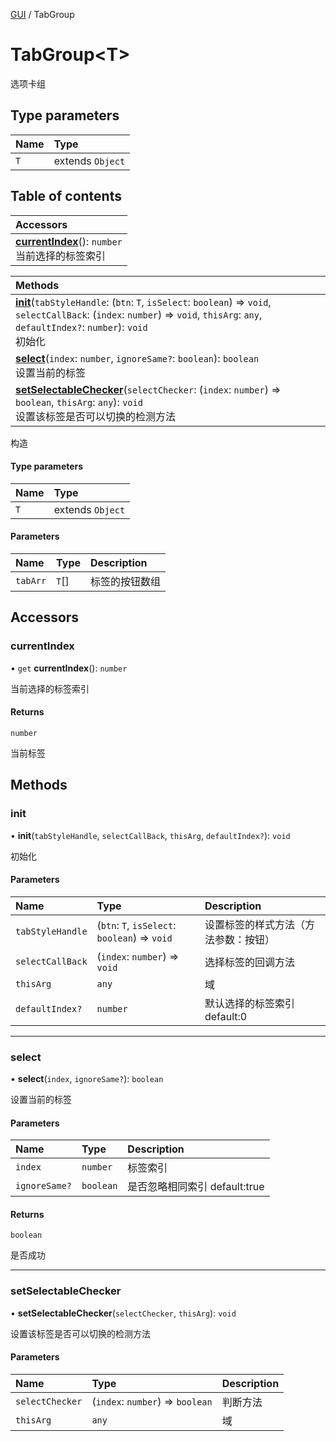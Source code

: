 [GUI](../groups/GUI.GUI.md) / TabGroup

# TabGroup<T\> <Badge type="tip" text="Class" /> <Score text="TabGroup<T\>" />

选项卡组

## Type parameters

| Name | Type |
| :------ | :------ |
| `T` | extends `Object` |

## Table of contents

| Accessors |
| :-----|
| **[currentIndex](UI.TabGroup.md#currentindex)**(): `number` <br> 当前选择的标签索引|

| Methods |
| :-----|
| **[init](UI.TabGroup.md#init)**(`tabStyleHandle`: (`btn`: `T`, `isSelect`: `boolean`) => `void`, `selectCallBack`: (`index`: `number`) => `void`, `thisArg`: `any`, `defaultIndex?`: `number`): `void` <br> 初始化|
| **[select](UI.TabGroup.md#select)**(`index`: `number`, `ignoreSame?`: `boolean`): `boolean` <br> 设置当前的标签|
| **[setSelectableChecker](UI.TabGroup.md#setselectablechecker)**(`selectChecker`: (`index`: `number`) => `boolean`, `thisArg`: `any`): `void` <br> 设置该标签是否可以切换的检测方法|

构造

#### Type parameters

| Name | Type |
| :------ | :------ |
| `T` | extends `Object` |

#### Parameters

| Name | Type | Description |
| :------ | :------ | :------ |
| `tabArr` | `T`[] | 标签的按钮数组 |

## Accessors

### currentIndex <Score text="currentIndex" /> 

• `get` **currentIndex**(): `number` <Badge type="tip" text="client" />

当前选择的标签索引


#### Returns

`number`

当前标签

## Methods

### init <Score text="init" /> 

• **init**(`tabStyleHandle`, `selectCallBack`, `thisArg`, `defaultIndex?`): `void` <Badge type="tip" text="client" />

初始化


#### Parameters

| Name | Type | Description |
| :------ | :------ | :------ |
| `tabStyleHandle` | (`btn`: `T`, `isSelect`: `boolean`) => `void` | 设置标签的样式方法（方法参数：按钮） |
| `selectCallBack` | (`index`: `number`) => `void` | 选择标签的回调方法 |
| `thisArg` | `any` | 域 |
| `defaultIndex?` | `number` | 默认选择的标签索引 default:0 |


___

### select <Score text="select" /> 

• **select**(`index`, `ignoreSame?`): `boolean` <Badge type="tip" text="client" />

设置当前的标签


#### Parameters

| Name | Type | Description |
| :------ | :------ | :------ |
| `index` | `number` | 标签索引 |
| `ignoreSame?` | `boolean` | 是否忽略相同索引 default:true |

#### Returns

`boolean`

是否成功

___

### setSelectableChecker <Score text="setSelectableChecker" /> 

• **setSelectableChecker**(`selectChecker`, `thisArg`): `void` <Badge type="tip" text="client" />

设置该标签是否可以切换的检测方法


#### Parameters

| Name | Type | Description |
| :------ | :------ | :------ |
| `selectChecker` | (`index`: `number`) => `boolean` | 判断方法 |
| `thisArg` | `any` | 域 |

